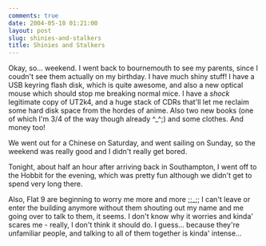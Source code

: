 ```yaml
---
comments: true
date: 2004-05-10 01:21:00
layout: post
slug: shinies-and-stalkers
title: Shinies and Stalkers
---
```


Okay, so... weekend.  I went back to bournemouth to see my parents, since I coudn't see them actually on my birthday.  I have much shiny stuff!  I have a USB keyring flash disk, which is quite awesome, and also a new optical mouse which should stop me breaking normal mice.  I have a *shock* legitimate copy of UT2k4, and a huge stack of CDRs that'll let me reclaim some hard disk space from the hordes of anime.  Also two new books (one of which I'm 3/4 of the way though already ^_^;) and some clothes.  And money too!  

We went out for a Chinese on Saturday, and went sailing on Sunday, so the weekend was really good and I didn't really get bored.  

Tonight, about half an hour after arriving back in Southampton, I went off to the Hobbit for the evening, which was pretty fun although we didn't get to spend very long there.  

Also, Flat 9 are beginning to worry me more and more ;;_;;  I can't leave or enter the building anymore without them shouting out my name and me going over to talk to them, it seems.  I don't know why it worries and kinda' scares me - really, I don't think it should do.  I guess... because they're unfamiliar people, and talking to all of them together is kinda' intense...

